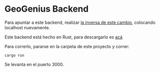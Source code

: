 # GeoGenius Backend

Para apuntar a este backend, realizar [la inversa de este cambio](https://github.com/UTN-FRBA-Mobile/GeoGenius/commit/dddab583a32d82d5d14caf4be7b93a8bb18880e9), colocando localhost nuevamente.

Este backend está hecho en Rust, para descargarlo es [acá](https://www.rust-lang.org/tools/install)

Para correrlo, pararse en la carpeta de este proyecto y correr:

```
cargo run
```

Se levanta en el puerto 3000.
